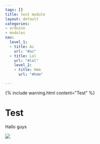 ```yaml
---
tags: []
title: test module
layout: default
categories:
- arduino
- modules
nav:
  level_1:
  - title: Az
    url: "#az"
  - title: Lol
    url: "#lol"
    level_2:
    - title: Hmm
      url: "#hmm"

---
```


{% include warning.html content="Test" %}

# Test

Hallo guys

<div uk-lightbox="animation: fade">
<a href="https://d33wubrfki0l68.cloudfront.net/70a143fdf134aacde3740662a2a47a2a1ee0d216/276c9/assets/images/shiprock.jpg"><img src="https://d33wubrfki0l68.cloudfront.net/70a143fdf134aacde3740662a2a47a2a1ee0d216/276c9/assets/images/shiprock.jpg"/></a>
</div>